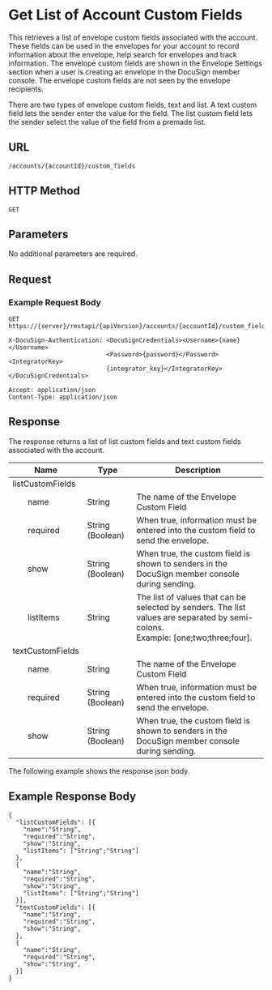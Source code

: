 # Get List of Account Custom Fields

This retrieves a list of envelope custom fields associated with the account.
These fields can be used in the envelopes for your account to record information about the envelope,
help search for envelopes and track information. The envelope custom fields are shown in the
Envelope Settings section when a user is creating an envelope in the DocuSign member console.
The envelope custom fields are not seen by the envelope recipients.

There are two types of envelope custom fields, text and list.
A text custom field lets the sender enter the value for the field.
The list custom field lets the sender select the value of the field from a premade list.

## URL

    /accounts/{accountId}/custom_fields

## HTTP Method

    GET

## Parameters

No additional parameters are required.

## Request

### Example Request Body

    GET https://{server}/restapi/{apiVersion}/accounts/{accountId}/custom_fields
    
    X-DocuSign-Authentication: <DocuSignCredentials><Username>{name}</Username>
                               <Password>{password}</Password><IntegratorKey>
                               {integrator_key}</IntegratorKey></DocuSignCredentials>
    
    Accept: application/json
    Content-Type: application/json

## Response

The response returns a list of list custom fields and text custom fields associated with the account.

|Name|Type|Description|
|----|----|-----------|
|listCustomFields||
|&nbsp;&nbsp;&nbsp;&nbsp;&nbsp;&nbsp;&nbsp;name|String|The name of the Envelope Custom Field|
|&nbsp;&nbsp;&nbsp;&nbsp;&nbsp;&nbsp;&nbsp;required|String (Boolean)|When true, information must be entered into the custom field to send the envelope.|
|&nbsp;&nbsp;&nbsp;&nbsp;&nbsp;&nbsp;&nbsp;show|String (Boolean)|When true, the custom field is shown to senders in the DocuSign member console during sending.|
|&nbsp;&nbsp;&nbsp;&nbsp;&nbsp;&nbsp;&nbsp;listItems|String|The list of values that can be selected by senders. The list values are separated by semi-colons.<br/> Example: [one;two;three;four].|
|textCustomFields||
|&nbsp;&nbsp;&nbsp;&nbsp;&nbsp;&nbsp;&nbsp;name|String|The name of the Envelope Custom Field|
|&nbsp;&nbsp;&nbsp;&nbsp;&nbsp;&nbsp;&nbsp;required|String (Boolean)|When true, information must be entered into the custom field to send the envelope.|
|&nbsp;&nbsp;&nbsp;&nbsp;&nbsp;&nbsp;&nbsp;show|String (Boolean)|When true, the custom field is shown to senders in the DocuSign member console during sending.|

The following example shows the response json body.

## Example Response Body

    {
      "listCustomFields": [{
        "name":"String",
        "required":"String",
        "show":"String",
        "listItems": ["String";"String"]
      },
      {
        "name":"String",
        "required":"String",
        "show":"String",
        "listItems": ["String";"String"]
      }],
      "textCustomFields": [{
        "name":"String",
        "required":"String",
        "show":"String",
      },
      {
        "name":"String",
        "required":"String",
        "show":"String",
      }]
    }
